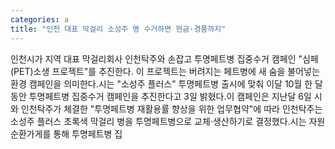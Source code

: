 ```yaml
---
categories: a
title: "인천 대표 막걸리 소성주 병 수거하면 현금·경품까지"
---
```

인천시가 지역 대표 막걸리회사 인천탁주와 손잡고 투명페트병 집중수거 캠페인 "심페(PET)소생 프로젝트"를 추진한다. 이 프로젝트는 버려지는 페트병에 새 숨을 불어넣는 환경 캠페인을 의미한다.시는 "소성주 플러스" 투명페트병 출시에 맞춰 이달 10월 한 달 동안 투명페트병 집중수거 캠페인을 추진한다고 3일 밝혔다.이 캠페인은 지난달 6일 시와 인천탁주가 체결한 "투명페트병 재활용률 향상을 위한 업무협약"에 따라 인천탁주는 소성주 플러스 초록색 막걸리 병을 투명페트병으로 교체·생산하기로 결정했다.시는 자원순환가게를 통해 투명페트병 집
